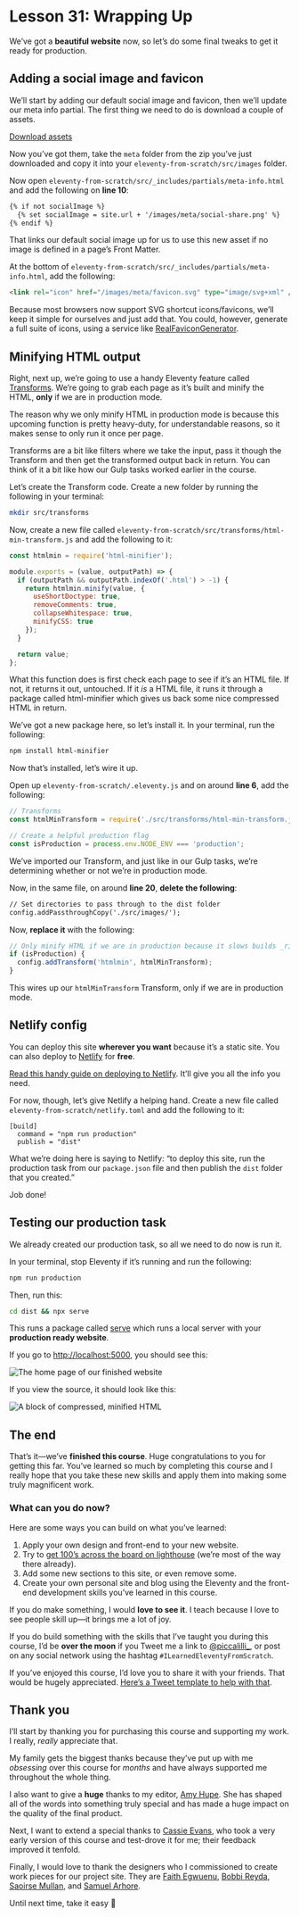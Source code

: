 # Lesson 31: Wrapping Up

<ContentWarning />
 
We’ve got a **beautiful website** now, so let’s do some final tweaks to get it ready for production.

## Adding a social image and favicon

We’ll start by adding our default social image and favicon, then we’ll update our meta info partial. The first thing we need to do is download a couple of assets.

<a class="button" href="https://piccalilli.s3.eu-west-2.amazonaws.com/eleventy-from-scratch/eleventy-from-scratch-meta-images.zip">Download assets</a>

Now you’ve got them, take the `meta` folder from the zip you’ve just downloaded and copy it into your `eleventy-from-scratch/src/images` folder.

Now open `eleventy-from-scratch/src/_includes/partials/meta-info.html` and add the following on **line 10**:

<!-- prettier-ignore -->
```html
{% if not socialImage %} 
  {% set socialImage = site.url + '/images/meta/social-share.png' %} 
{% endif %}
```

That links our default social image up for us to use this new asset if no image is defined in a page’s Front Matter.

At the bottom of `eleventy-from-scratch/src/_includes/partials/meta-info.html`, add the following:

```html
<link rel="icon" href="/images/meta/favicon.svg" type="image/svg+xml" />
```

Because most browsers now support SVG shortcut icons/favicons, we’ll keep it simple for ourselves and just add that. You could, however, generate a full suite of icons, using a service like [RealFaviconGenerator](https://realfavicongenerator.net/).

## Minifying HTML output

Right, next up, we’re going to use a handy Eleventy feature called [Transforms](https://www.11ty.dev/docs/config/#transforms). We’re going to grab each page as it’s built and minify the HTML, **only** if we are in production mode.

The reason why we only minify HTML in production mode is because this upcoming function is pretty heavy-duty, for understandable reasons, so it makes sense to only run it once per page.

Transforms are a bit like filters where we take the input, pass it though the Transform and then get the transformed output back in return. You can think of it a bit like how our Gulp tasks worked earlier in the course.

Let’s create the Transform code. Create a new folder by running the following in your terminal:

```bash
mkdir src/transforms
```

Now, create a new file called `eleventy-from-scratch/src/transforms/html-min-transform.js` and add the following to it:

```javascript
const htmlmin = require('html-minifier');

module.exports = (value, outputPath) => {
  if (outputPath && outputPath.indexOf('.html') > -1) {
    return htmlmin.minify(value, {
      useShortDoctype: true,
      removeComments: true,
      collapseWhitespace: true,
      minifyCSS: true
    });
  }

  return value;
};
```

What this function does is first check each page to see if it’s an HTML file. If not, it returns it out, untouched. If it _is_ a HTML file, it runs it through a package called html-minifier which gives us back some nice compressed HTML in return.

We’ve got a new package here, so let’s install it. In your terminal, run the following:

```bash
npm install html-minifier
```

Now that’s installed, let’s wire it up.

Open up `eleventy-from-scratch/.eleventy.js` and on around **line 6**, add the following:

```javascript
// Transforms
const htmlMinTransform = require('./src/transforms/html-min-transform.js');

// Create a helpful production flag
const isProduction = process.env.NODE_ENV === 'production';
```

We’ve imported our Transform, and just like in our Gulp tasks, we’re determining whether or not we’re in production mode.

Now, in the same file, on around **line 20**, **delete the following**:

```diff
// Set directories to pass through to the dist folder
config.addPassthroughCopy('./src/images/');
```

Now, **replace it** with the following:

```javascript
// Only minify HTML if we are in production because it slows builds _right_ down
if (isProduction) {
  config.addTransform('htmlmin', htmlMinTransform);
}
```

This wires up our `htmlMinTransform` Transform, only if we are in production mode.

## Netlify config

You can deploy this site **wherever you want** because it’s a static site. You can also deploy to [Netlify](https://netlify.com/) for **free**.

[Read this handy guide on deploying to Netlify](https://www.netlify.comhttps://piccalil.li/blog/2016/10/27/a-step-by-step-guide-deploying-a-static-site-or-single-page-app/). It’ll give you all the info you need.

For now, though, let’s give Netlify a helping hand. Create a new file called `eleventy-from-scratch/netlify.toml` and add the following to it:

```
[build]
  command = "npm run production"
  publish = "dist"
```

What we’re doing here is saying to Netlify: “to deploy this site, run the production task from our `package.json` file and then publish the `dist` folder that you created.”

Job done!

## Testing our production task

We already created our production task, so all we need to do now is run it.

In your terminal, stop Eleventy if it’s running and run the following:

```bash
npm run production
```

Then, run this:

```bash
cd dist && npx serve
```

This runs a package called [serve](https://www.npmjs.com/package/serve) which runs a local server with your **production ready website**.

If you go to <http://localhost:5000>, you should see this:

![The home page of our finished website](/images/courses/learn-eleventy-from-scratch/ss-finished-home.jpg)

If you view the source, it should look like this:

![A block of compressed, minified HTML](/images/courses/learn-eleventy-from-scratch/ss-view-source.jpg)

## The end

That’s it—we’ve **finished this course**. Huge congratulations to you for getting this far. You’ve learned so much by completing this course and I really hope that you take these new skills and apply them into making some truly magnificent work.

### What can you do now?

Here are some ways you can build on what you’ve learned:

1. Apply your own design and front-end to your new website.
2. Try to [get 100’s across the board on lighthouse](https://assets.codepen.io/174183/issue33.com_2020-06-15_13-53-52.html) (we’re most of the way there already).
3. Add some new sections to this site, or even remove some.
4. Create your own personal site and blog using the Eleventy and the front-end development skills you’ve learned in this course.

If you do make something, I would **love to see it**. I teach because I love to see people skill up—it brings me a lot of joy.

If you do build something with the skills that I’ve taught you during this course, I’d be **over the moon** if you Tweet me a link to [@piccalilli\_](https://twitter.com/piccalilli_), or post on any social network using the hashtag `#ILearnedEleventyFromScratch`.

If you’ve enjoyed this course, I’d love you to share it with your friends. That would be hugely appreciated. [Here’s a Tweet template to help with that](https://twitter.com/intent/tweet?url=https%3A%2F%2Fswop.link%2F11tycomplete&text=I%20just%20finished%20Learn%20Eleventy%20From%20Scratch%20by%20@piccalilli_.%20You%20should%20check%20it%20out.%20It%20is%20a%20great%20course%21%21%20&hashtags=ILearnedEleventyFromScratch%20).

## Thank you

I’ll start by thanking you for purchasing this course and supporting my work. I really, _really_ appreciate that.

My family gets the biggest thanks because they’ve put up with me _obsessing_ over this course for _months_ and have always supported me throughout the whole thing.

I also want to give a **huge** thanks to my editor, [Amy Hupe](https://twitter.com/Amy_Hupe). She has shaped all of the words into something truly special and has made a huge impact on the quality of the final product.

Next, I want to extend a special thanks to [Cassie Evans](https://twitter.com/cassiecodes), who took a very early version of this course and test-drove it for me; their feedback improved it tenfold.

Finally, I would love to thank the designers who I commissioned to create work pieces for our project site. They are [Faith Egwuenu](https://twitter.com/Faith_egwuenu), [Bobbi Reyda](https://twitter.com/bobbireyda), [Saoirse Mullan](https://twitter.com/saoirsemullan), and [Samuel Arhore](https://dribbble.com/sam_arhore).

Until next time, take it easy 👋
